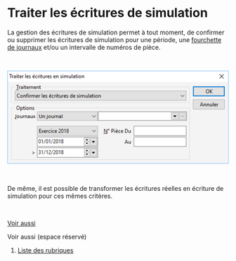 # Traiter les écritures de simulation


La gestion des écritures de simulation permet à tout moment, de confirmer 
 ou supprimer les écritures de simulation pour une période, une [fourchette de journaux](../../Journaux/SelectionJournaux.md) 
 et/ou un intervalle de numéros de pièce.


 


![](TraiterEcrituresSimulation.png)


 


De même, il est possible de transformer les écritures réelles en écriture 
 de simulation pour ces mêmes critères.


 


[Voir aussi](javascript:RelatedTopic0.Click())


Voir aussi (espace réservé)
 

1. [Liste des rubriques](#)




   



